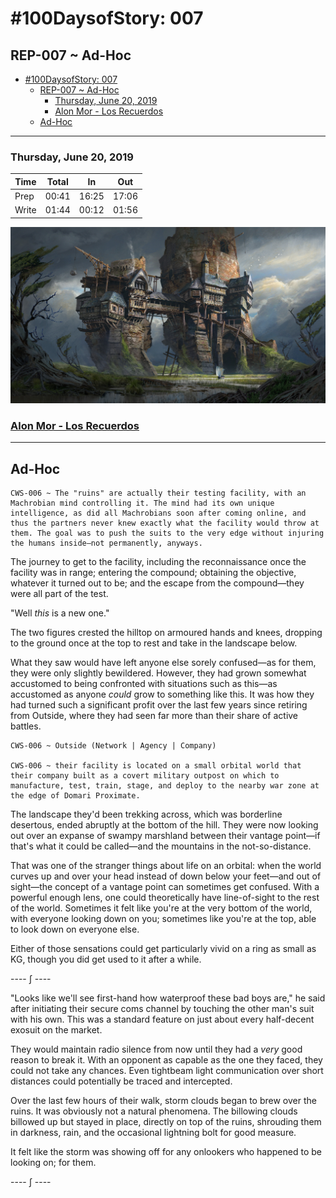 # #100DaysofStory: 007

## REP-007 ~ Ad-Hoc  

- [#100DaysofStory: 007](#100DaysofStory-007)
  - [REP-007 ~ Ad-Hoc](#REP-007--Ad-Hoc)
    - [Thursday, June 20, 2019](#Thursday-June-20-2019)
    - [Alon Mor - Los Recuerdos](#Alon-Mor---Los-Recuerdos)
  - [Ad-Hoc](#Ad-Hoc)

---

### Thursday, June 20, 2019

| Time  | Total | In    | Out   |
| ----- | ----- | ----- | ----- |
| Prep  | 00:41 | 16:25 | 17:06 |
| Write | 01:44 | 00:12 | 01:56 |


![Ad-Hoc Visual Inspiration by Magnus Schram](ad-hoc.jpg)

### [Alon Mor - Los Recuerdos](https://youtu.be/8AVawqfmPzM)

---

## Ad-Hoc

    CWS-006 ~ The "ruins" are actually their testing facility, with an Machrobian mind controlling it. The mind had its own unique intelligence, as did all Machrobians soon after coming online, and thus the partners never knew exactly what the facility would throw at them. The goal was to push the suits to the very edge without injuring the humans inside—not permanently, anyways.

The journey to get to the facility, including the reconnaissance once the facility was in range; entering the compound; obtaining the objective, whatever it turned out to be; and the escape from the compound—they were all part of the test. 

"Well _this_ is a new one."

The two figures crested the hilltop on armoured hands and knees, dropping to the ground once at the top to rest and take in the landscape below.

What they saw would have left anyone else sorely confused—as for them, they were only slightly bewildered. However, they had grown somewhat accustomed to being confronted with situations such as this—as accustomed as anyone _could_ grow to something like this. It was how they had turned such a significant profit over the last few years since retiring from Outside, where they had seen far more than their share of active battles.

    CWS-006 ~ Outside (Network | Agency | Company) 

    CWS-006 ~ their facility is located on a small orbital world that their company built as a covert military outpost on which to manufacture, test, train, stage, and deploy to the nearby war zone at the edge of Domari Proximate.

The landscape they'd been trekking across, which was borderline desertous, ended abruptly at the bottom of the hill. They were now looking out over an expanse of swampy marshland between their vantage point—if that's what it could be called—and the mountains in the not-so-distance.

That was one of the stranger things about life on an orbital: when the world curves up and over your head instead of down below your feet—and out of sight—the concept of a vantage point can sometimes get confused. With a powerful enough lens, one could theoretically have line-of-sight to the rest of the world. Sometimes it felt like you're at the very bottom of the world, with everyone looking down on you; sometimes like you're at the top, able to look down on everyone else.

Either of those sensations could get particularly vivid on a ring as small as KG, though you did get used to it after a while.

---- ∫ ----

"Looks like we'll see first-hand how waterproof these bad boys are," he said after initiating their secure coms channel by touching the other man's suit with his own. This was a standard feature on just about every half-decent exosuit on the market.

They would maintain radio silence from now until they had a _very_ good reason to break it. With an opponent as capable as the one they faced, they could not take any chances. Even tightbeam light communication over short distances could potentially be traced and intercepted.

Over the last few hours of their walk, storm clouds began to brew over the ruins. It was obviously not a natural phenomena. The billowing clouds billowed up but stayed in place, directly on top of the ruins, shrouding them in darkness, rain, and the occasional lightning bolt for good measure.

It felt like the storm was showing off for any onlookers who happened to be looking on; for them.

---- ∫ ----
